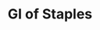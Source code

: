 ---
type: GiDataTablePage
title: GI of Staples
description: Glycemic Index of Staples
keywords: gi of Staples,GI of Staples,Glycemic Index of Staples,glycemic index of Staples,GlycemicIndex of Staples,glycemicindex of Staples
---